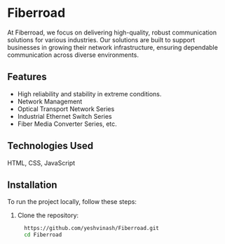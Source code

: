 # Fiberroad
At Fiberroad, we focus on delivering high-quality, robust communication solutions for various industries. Our solutions are built to support businesses in growing their network infrastructure, ensuring dependable communication across diverse environments.

## Features
  - High reliability and stability in extreme conditions.
  - Network Management
  - Optical Transport Network Series
  - Industrial Ethernet Switch Series
  - Fiber Media Converter Series, etc.

## Technologies Used
  HTML, CSS, JavaScript

## Installation
To run the project locally, follow these steps:

1. Clone the repository:
   
   ```bash
     https://github.com/yeshvinash/Fiberroad.git
     cd Fiberroad
   ```
  
